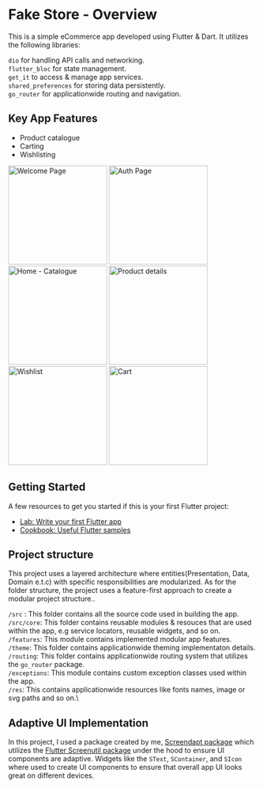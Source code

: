 # Fake Store - Overview

This is a simple eCommerce app developed using Flutter & Dart. It utilizes the following libraries:

`dio` for handling API calls and networking.\
`flutter_bloc` for state management.\
`get_it` to access & manage app services.\
`shared_preferences` for storing data persistently.\
`go_router` for applicationwide routing and navigation.

## Key App Features

- Product catalogue
- Carting
- Wishlisting

<img width="200" alt="Welcome Page" src="https://github.com/user-attachments/assets/9ee34999-d105-4746-be7f-aa8ca305b20d"> <img width="200" alt="Auth Page" src="https://github.com/user-attachments/assets/640d810d-3164-4ddf-9f0f-b3ac1c873a5a"> <img width="200" alt="Home - Catalogue" src="https://github.com/user-attachments/assets/31ec7ec9-79c9-4dc7-ba9c-d8b09a322a29"> <img width="200" alt="Product details" src="https://github.com/user-attachments/assets/d348dd72-da0e-4e5a-8c74-3054a19eea1b"> <img width="200" alt="Wishlist" src="https://github.com/user-attachments/assets/c6068681-e019-41c3-9714-82d94666a7a3"> <img width="200" alt="Cart" src="https://github.com/user-attachments/assets/4aae4ef9-cb85-4623-b5c9-17648b4c5b60">

## Getting Started

A few resources to get you started if this is your first Flutter project:

- [Lab: Write your first Flutter app](https://docs.flutter.dev/get-started/codelab)
- [Cookbook: Useful Flutter samples](https://docs.flutter.dev/cookbook)

## Project structure

This project uses a layered architecture where entities(Presentation, Data, Domain e.t.c) with specific responsibilities are modularized. As for the folder structure, the project uses a feature-first approach to create a modular project structure..

`/src` : This folder contains all the source code used in building the app.\
`/src/core`: This folder contains reusable modules & resouces that are used within the app, e.g service locators, reusable widgets, and so on.\
`/features`: This module contains implemented modular app features.\
`/theme`: This folder contains applicationwide theming implementaton details.
`/routing`: This folder contains applicationwide routing system that utilizes the `go_router` package.\
`/exceptions`: This module contains custom exception classes used within the app.\
`/res`: This contains applicationwide resources like fonts names, image or svg paths and so on.\

## Adaptive UI Implementation

In this project, I used a package created by me, [Screendapt package](https://github.com/Kodrillar/screendapt) which utilizes the [Flutter Screenutil package](https://pub.dev/packages/flutter_screenutil) under the hood to ensure UI components are adaptive. Widgets like the `SText`, `SContainer`, and `SIcon` where used to create UI components to ensure that overall app UI looks great on different devices.
